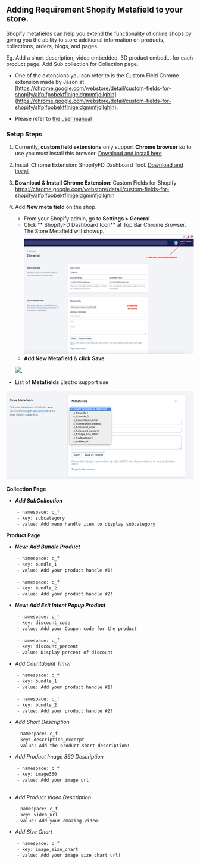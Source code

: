 ## Adding Requirement Shopify Metafield to your store.

Shopify metafields can help you extend the functionality of online shops by giving you the ability to store additional information on products, collections, orders, blogs, and pages.

Eg. Add a short description, video embedded, 3D product embed... for each product page. Add Sub collection for Collection page.

* One of the extensions you can refer to is the Custom Field Chrome extension made by Jason at [https://chrome.google.com/webstore/detail/custom-fields-for-shopify/alfplfpobekffinigeidgmmfjollghln](https://chrome.google.com/webstore/detail/custom-fields-for-shopify/alfplfpobekffinigeidgmmfjollghln). 

* Please refer to [the user manual](https://freakdesign-us.s3.amazonaws.com/shopify/custom_fields/freakdesign-custom-fields-for-shopify-guide.pdf)

### Setup Steps

1. Currently, **custom field extensions** only support **Chrome browser** so to use you must install this browser. [Download and install here](https://www.google.com/intl/en/chrome/browser/desktop/index.html)

2. Install Chrome Extension: ShopifyFD Dashboard Tool. [Download and install](https://chrome.google.com/webstore/detail/shopifyfd-dashboard-tool/lffljkleilfpjlmcdnoaghhcbnemelge)

3. **Download & Install Chrome Extension**: Custom Fields for Shopify
https://chrome.google.com/webstore/detail/custom-fields-for-shopify/alfplfpobekffinigeidgmmfjollghln

4. Add **New meta field** on the shop. 

    * From your Shopify admin, go to **Settings > General**
    * Click ** ShopifyFD Dashboard Icon** at Top Bar Chrome Browser.
    The Store Metafield will showup.
    ![](/assets/ShopifyFD.png)
    * **Add New Metafield** & **click Save**

    ![](https://media.giphy.com/media/xT9IgsIcmG9yPuYXXG/giphy.gif).


* List of **Metafields** Electro support use

![](/assets/metafield.png)

**Collection Page**

* _**Add SubCollection**_

```
    - namespace: c_f
    - key: subcategory
    - value: Add menu handle item to display subcategory
```


**Product Page**

* _**New: Add Bundle Product**_

```
    - namespace: c_f
    - key: bundle_1
    - value: Add your product handle #1!
    
    - namespace: c_f
    - key: bundle_2
    - value: Add your product handle #2!
```

* _**New: Add Exit Intent Popup Product**_

```
    - namespace: c_f
    - key: discount_code
    - value: Add your Coupon code for the product
    
    - namespace: c_f
    - key: discount_percent
    - value: Display percent of discount
```

* _Add Countdount Timer_

```
    - namespace: c_f
    - key: bundle_1
    - value: Add your product handle #1!
    
    - namespace: c_f
    - key: bundle_2
    - value: Add your product handle #2!
```


* _Add Short Description_
    ```
    - namespace: c_f
    - key: description_excerpt
    - value: Add the product short description!
    ```

* _Add Product Image 360 Description_

```
    - namespace: c_f
    - key: image360
    - value: Add your image url!
    
```

* _Add Product Video Description_
    ```
    - namespace: c_f
    - key: video_url
    - value: Add your amazing video!
    ```

* _Add Size Chart_

```
    - namespace: c_f
    - key: image_size_chart
    - value: Add your image size chart url!
```


